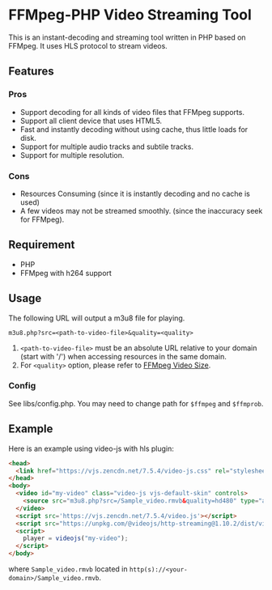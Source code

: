 # FFMpeg-PHP Video Streaming Tool

This is an instant-decoding and streaming tool written in PHP based on FFMpeg. It uses HLS protocol to stream videos.

## Features

### Pros

- Support decoding for all kinds of video files that FFMpeg supports.
- Support all client device that uses HTML5.
- Fast and instantly decoding without using cache, thus little loads for disk.
- Support for multiple audio tracks and subtile tracks.
- Support for multiple resolution.

### Cons

- Resources Consuming (since it is instantly decoding and no cache is used)
- A few videos may not be streamed smoothly. (since the inaccuracy seek for FFMpeg).

## Requirement

- PHP
- FFMpeg with h264 support

## Usage

The following URL will output a m3u8 file for playing.

    m3u8.php?src=<path-to-video-file>&quality=<quality>

1. `<path-to-video-file>` must be an absolute URL relative to your domain (start with '/') when accessing resources in the same domain.
2. For `<quality>` option, please refer to [FFMpeg Video Size](https://ffmpeg.org/ffmpeg-all.html#Video-size).

### Config

See libs/config.php. You may need to change path for `$ffmpeg` and `$ffmprob`.

## Example

Here is an example using video-js with hls plugin:

```html
<head>
  <link href="https://vjs.zencdn.net/7.5.4/video-js.css" rel="stylesheet">
</head>
<body>
  <video id="my-video" class="video-js vjs-default-skin" controls>
    <source src="m3u8.php?src=/Sample_video.rmvb&quality=hd480" type="application/x-mpegURL">
  </video>
  <script src='https://vjs.zencdn.net/7.5.4/video.js'></script>
  <script src="https://unpkg.com/@videojs/http-streaming@1.10.2/dist/videojs-http-streaming.min.js"></script>
  <script>
    player = videojs("my-video");
  </script>
</body>
```

where `Sample_video.rmvb` located in `http(s)://<your-domain>/Sample_video.rmvb`.
